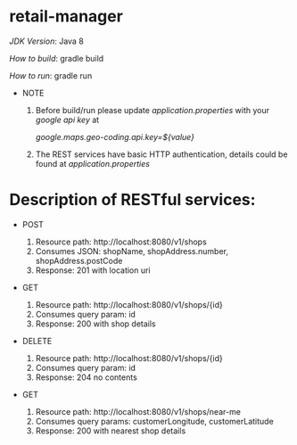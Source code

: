 # retail-manager

_JDK Version_: Java 8

_How to build_: gradle build

_How to run_: gradle run

* NOTE
  1. Before build/run please update _application.properties_ with your _google api key_ at
  
     _google.maps.geo-coding.api.key=${value}_

  2. The REST services have basic HTTP authentication, details could be found at _application.properties_


# Description of RESTful services:

* POST
  1. Resource path: http://localhost:8080/v1/shops    
  2. Consumes JSON: shopName, shopAddress.number, shopAddress.postCode
  3. Response: 201 with location uri

* GET
  1. Resource path: http://localhost:8080/v1/shops/{id}    
  2. Consumes query param: id
  3. Response: 200 with shop details

* DELETE
  1. Resource path: http://localhost:8080/v1/shops/{id}    
  2. Consumes query param: id
  3. Response: 204 no contents
  
* GET
  1. Resource path: http://localhost:8080/v1/shops/near-me   
  2. Consumes query params: customerLongitude, customerLatitude
  3. Response: 200 with nearest shop details
